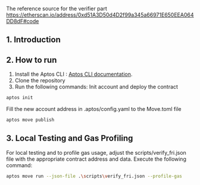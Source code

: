The reference source for the verifier part https://etherscan.io/address/0xd51A3D50d4D2f99a345a66971E650EEA064DD8dF#code

## 1. Introduction

## 2. How to run
1. Install the Aptos CLI : [Aptos CLI documentation](https://aptos.dev/en/build/cli).
2. Clone the repository
3. Run the following commands:
Init account and deploy the contract
```bash
aptos init 
```
Fill the new account address in .aptos/config.yaml to the Move.toml file

```bash
aptos move publish
```

## 3. Local Testing and Gas Profiling
   For local testing and to profile gas usage, adjust the scripts/verify_fri.json file with the appropriate contract 
address and data. Execute the following command:
```bash
aptos move run --json-file .\scripts\verify_fri.json --profile-gas   
```
